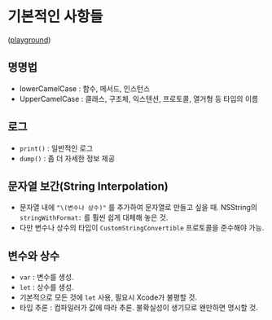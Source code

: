 # 기본적인 사항들
([playground](SwiftBasic.playground))

## 명명법
- lowerCamelCase : 함수, 메서드, 인스턴스
- UpperCamelCase : 클래스, 구조체, 익스텐션, 프로토콜, 열거형 등 타입의 이름

## 로그
- `print()` : 일반적인 로그
- `dump()` : 좀 더 자세한 정보 제공

## 문자열 보간(String Interpolation)
- 문자열 내에 `"\(변수나 상수)"` 를 추가하여 문자열로 만들고 싶을 때. NSString의 `stringWithFormat:` 를 훨씬 쉽게 대체해 놓은 것.
- 다만 변수나 상수의 타입이 `CustomStringConvertible` 프로토콜을 준수해야 가능.

## 변수와 상수
- `var` : 변수를 생성.
- `let` : 상수를 생성.
- 기본적으로 모든 것에 `let` 사용, 필요시 Xcode가 불평할 것.
- 타입 추론 : 컴파일러가 값에 따라 추론. 불확실성이 생기므로 왠만하면 명시할 것.

